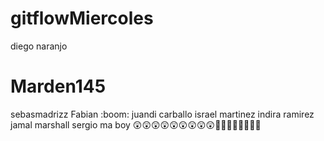 # gitflowMiercoles

diego naranjo
<h1>Marden145</h1>
sebasmadrizz
Fabian :boom:
juandi carballo
israel martinez
indira ramirez
jamal marshall
sergio ma boy
😲😲😲😲😲😲😲😲😲💫💫💫💫💫💫💫💫
